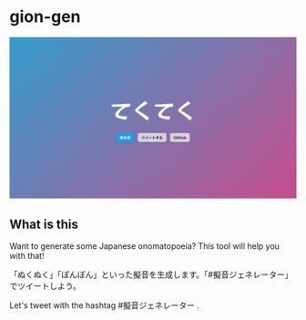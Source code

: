 # gion-gen
![Screenshot](./.img/screenshot.png)

## What is this
Want to generate some Japanese onomatopoeia? This tool will help you with that!

「ぬくぬく」「ぽんぽん」といった擬音を生成します。「#擬音ジェネレーター」でツイートしよう。

Let's tweet with the hashtag #擬音ジェネレーター .
